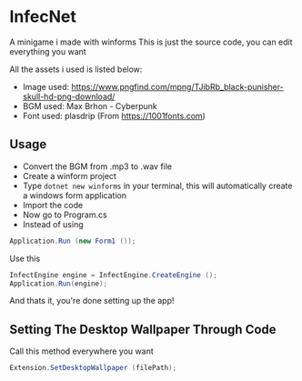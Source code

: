 # InfecNet
A minigame i made with winforms
This is just the source code, you can edit everything you want

All the assets i used is listed below:

- Image used: https://www.pngfind.com/mpng/TJibRb_black-punisher-skull-hd-png-download/
- BGM used: Max Brhon - Cyberpunk
- Font used: plasdrip (From https://1001fonts.com)

## Usage
- Convert the BGM from .mp3 to .wav file
- Create a winform project
- Type ```dotnet new winforms``` in your terminal, this will automatically create a windows form application
- Import the code
- Now go to Program.cs
- Instead of using 
```csharp
Application.Run (new Form1 ());
```
Use this
```csharp
InfectEngine engine = InfectEngine.CreateEngine ();
Application.Run(engine);
```

And thats it, you're done setting up the app!

## Setting The Desktop Wallpaper Through Code
Call this method everywhere you want
```csharp
Extension.SetDesktopWallpaper (filePath);
```
